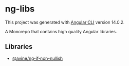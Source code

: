 # ng-libs

This project was generated with [Angular CLI](https://github.com/angular/angular-cli) version 14.0.2.

A Monorepo that contains high quality Angular libraries.

## Libraries

- [@avine/ng-if-non-nullish](./projects/if-non-nullish/README.md)
